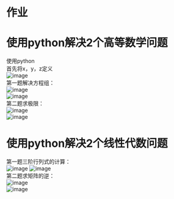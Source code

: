 # 作业
# 使用python解决2个高等数学问题
使用python     
首先将x，y，z定义      
![image](http://m.qpic.cn/psb?/V11lkfIM05bhcV/E.XdSpSj7vrH*yVJrYR1hx1xFt9iOAvL4JuQrimi5Ec!/b/dFIBAAAAAAAA&bo=qAQuAgAAAAARF6A!&rf=viewer_4)             
第一题解决方程组：    
![image](http://m.qpic.cn/psb?/V11lkfIM05bhcV/ho6YxgWlvLrq2kwxgUzA6uPVaTbqLvr4y6SPStNcGH4!/b/dFQBAAAAAAAA&bo=gAc4BAAAAAARF5s!&rf=viewer_4)              
![image](http://m.qpic.cn/psb?/V11lkfIM05bhcV/5FYIKgEnYJlwxgXT1Ae3jSxeZ06bRtHSWQr1wqMVbqI!/b/dFQBAAAAAAAA&bo=LQF9AAAAAAARF3E!&rf=viewer_4)            
第二题求极限：       
![image](http://m.qpic.cn/psb?/V11lkfIM05bhcV/5iLTnntxgG719CVXRheZZjeZNGQbw9R4mcti0BkwWBU!/b/dDABAAAAAAAA&bo=gAc4BAAAAAARB4s!&rf=viewer_4)           
![image](http://m.qpic.cn/psb?/V11lkfIM05bhcV/J2vzazi.EzruJWQ92ivvu0WrBONL3jFmombLEBCVEB0!/b/dFQBAAAAAAAA&bo=hAFXAAAAAAARB.I!&rf=viewer_4)      
# 使用python解决2个线性代数问题
第一题三阶行列式的计算：      
![image](http://m.qpic.cn/psb?/V11lkfIM05bhcV/ej4agFRMe3XZ25cnCHFTXj*mSySVdlkSfiVUFNH2tFk!/b/dAgBAAAAAAAA&bo=gAc4BAAAAAARB4s!&rf=viewer_4)
![image](http://m.qpic.cn/psb?/V11lkfIM05bhcV/XEviL0ISZiAN*gur1NF76.rKqyLMOgBvpMLgiVXMoqI!/b/dDUBAAAAAAAA&bo=LwKAAAAAAAARF40!&rf=viewer_4)           
第二题求矩阵的逆：        
![image](http://m.qpic.cn/psb?/V11lkfIM05bhcV/HCJlvyn6WM3.KeRicW8oEOKv6*X.hFZZwVfC3kdnkrg!/b/dD4BAAAAAAAA&bo=MwEiAgAAAAARByI!&rf=viewer_4)        
![image](http://m.qpic.cn/psb?/V11lkfIM05bhcV/a6vR6AfQfea1lxpcuYlPe5lKT3l*tVHGloa16E753.o!/b/dDABAAAAAAAA&bo=qgGLAAAAAAARFwA!&rf=viewer_4)               